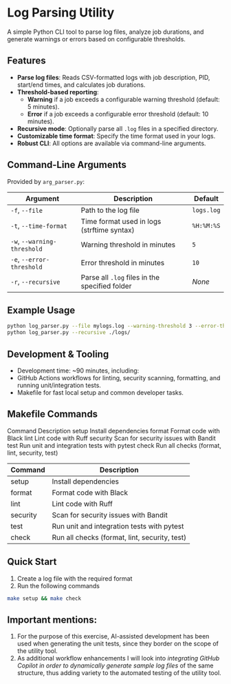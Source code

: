 # Log Parsing Utility

A simple Python CLI tool to parse log files, analyze job durations, and generate warnings or errors based on configurable thresholds.

## Features

- **Parse log files**: Reads CSV-formatted logs with job description, PID, start/end times, and calculates job durations.
- **Threshold-based reporting**:  
  - **Warning** if a job exceeds a configurable warning threshold (default: 5 minutes).
  - **Error** if a job exceeds a configurable error threshold (default: 10 minutes).
- **Recursive mode**: Optionally parse all `.log` files in a specified directory.
- **Customizable time format**: Specify the time format used in your logs.
- **Robust CLI**: All options are available via command-line arguments.

## Command-Line Arguments

Provided by `arg_parser.py`:

| Argument                | Description                                             | Default         |
|-------------------------|--------------------------------------------------------|-----------------|
| `-f`, `--file`          | Path to the log file                                   | `logs.log`      |
| `-t`, `--time-format`   | Time format used in logs (strftime syntax)             | `%H:%M:%S`      |
| `-w`, `--warning-threshold` | Warning threshold in minutes                      | `5`             |
| `-e`, `--error-threshold`   | Error threshold in minutes                        | `10`            |
| `-r`, `--recursive`     | Parse all `.log` files in the specified folder         | _None_          |

## Example Usage

```sh
python log_parser.py --file mylogs.log --warning-threshold 3 --error-threshold 7
python log_parser.py --recursive ./logs/
```

## Development & Tooling
- Development time: ~90 minutes, including:
- GitHub Actions workflows for linting, security scanning, formatting, and running unit/integration tests.
- Makefile for fast local setup and common developer tasks.

## Makefile Commands
Command	Description
setup	Install dependencies
format	Format code with Black
lint	Lint code with Ruff
security	Scan for security issues with Bandit
test	Run unit and integration tests with pytest
check	Run all checks (format, lint, security, test)

| Command  | Description            |
| -------- | -----------------------|
| setup    | Install dependencies   |
| format   | Format code with Black |
| lint     | Lint code with Ruff    |
| security | Scan for security issues with Bandit |
| test     | Run unit and integration tests with pytest |
| check    | Run all checks (format, lint, security, test) |

## Quick Start

1. Create a log file with the required format
2. Run the following commands
```sh
make setup && make check
```

## Important mentions:
1. For the purpose of this exercise, AI-assisted development has been used when generating the unit tests, since they border on the scope of the utility tool.
2. As additional workflow enhancements I will look into *integrating GitHub Copilot in order to dynamically generate sample log files* of the same structure, thus adding variety to the automated testing of the utility tool.
